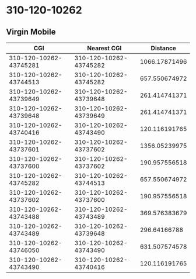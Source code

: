 # 310-120-10262
## Virgin Mobile


| CGI | Nearest CGI | Distance |
|-----|-------------|----------|
| 310-120-10262-43745281 | 310-120-10262-43745282 | 1066.17871496 |
| 310-120-10262-43744513 | 310-120-10262-43745282 | 657.550674972 |
| 310-120-10262-43739649 | 310-120-10262-43739648 | 261.414741371 |
| 310-120-10262-43739648 | 310-120-10262-43739649 | 261.414741371 |
| 310-120-10262-43740416 | 310-120-10262-43743490 | 120.116191765 |
| 310-120-10262-43737601 | 310-120-10262-43737602 | 1356.05239975 |
| 310-120-10262-43737600 | 310-120-10262-43737602 | 190.957556518 |
| 310-120-10262-43745282 | 310-120-10262-43744513 | 657.550674972 |
| 310-120-10262-43737602 | 310-120-10262-43737600 | 190.957556518 |
| 310-120-10262-43743488 | 310-120-10262-43743489 | 369.576383679 |
| 310-120-10262-43743489 | 310-120-10262-43739648 | 296.64166788 |
| 310-120-10262-43746050 | 310-120-10262-43743490 | 631.507574578 |
| 310-120-10262-43743490 | 310-120-10262-43740416 | 120.116191765 |

